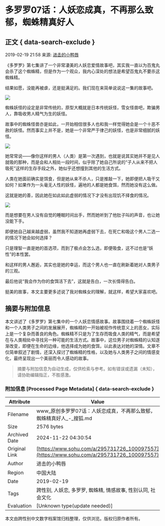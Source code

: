 # 多罗罗07话：人妖恋成真，不再那么致郁，蜘蛛精真好人

## 正文 { data-search-exclude }


2019-02-19 21:58 来源: [进击的小鸭唇](https://www.sohu.com/a/295731726_100097557?spm=smpc.content-abroad.content.1.1732249818688g6U3ndV)

《多罗罗》第七集讲了一个非常凄美的人妖恋爱情故事吧，其实我一直以为百鬼丸会杀了这个蜘蛛精，但是作为一个观众，我内心深处的想法是希望百鬼丸不要杀这蜘蛛精。

结果如愿，没能再被虐，还是挺满足的。我们现在来简单说说这一集的故事吧。

![](http://5b0988e595225.cdn.sohucs.com/images/20190219/f4b2d8f065e140ebb988330bec1227e2.jpeg)

蜘蛛妖怪的设定是非常传统的，原型大概就是日本传统妖怪，雪女怪兽吧，欺骗男人，靠吸收男人精气为生的妖怪。

故事中的蜘蛛怪兽亦是如此，一开始相信很多人也和我一样觉得她会是一个十恶不赦的妖怪。然而事实上并不是，她是一个非常严于律己的妖怪，也是非常细腻的妖怪。

![](http://5b0988e595225.cdn.sohucs.com/images/20190219/a09172385e0c418782688423e8a0e6aa.jpeg)

她常常说——像你这样的男人（人类）是第一次遇到，也就是说其实她并不是见人就吸的那种，而是会和人相处一段时间，似乎除了她自己所说的“子人从来不把人吸死”这样的生存手段之外，她似乎还想撞到其他的生活方式。

人类在她面前确实是饵食，但是她从来不杀人，只是推敲一下，她即便把人吸干又如何？如果作为一头毫无人性的妖怪，遍地的人都是她食饵，然而她没有这么做。

这就是她的善，因此她在如此如此虚弱的情况下才没有出现饥不择食的情况。

![](http://5b0988e595225.cdn.sohucs.com/images/20190219/92482e00fade41cabd013dc040b4826c.jpeg)

而是想要在男人没有自觉的睡眠时间出手，然而她听到了他肚子叫的声音，也让她没能下手。

即便她自己越来越虚弱，虽然我不知道她再虚弱下去，在死亡和吸这个男人二选一的情况下她会如何选择？

只是理智一直是她的首选项，而到了极点会怎么选，即便吸食，这不过也是“妖性”的本性罢。

和这样的男人邂逅，其实也是她的幸运，而这个男人也一直在刷新着她对人类男子的三观。

最后他说“我会作为你的食饵活下去”，这就是告白，一次长情得告白。

挺美的故事，本文主要更多述说了我对蜘蛛女的理解，就这样，希望大家喜欢吧。
<!-- tcd_original_link https://www.sohu.com/a/295731726_100097557 -->
## 摘要与附加信息

<!-- tcd_abstract -->
本文讲述了《多罗罗》第七集中的一个人妖恋情感故事。故事围绕着一个蜘蛛妖怪和一个人类男子之间的发展展开，蜘蛛精的一开始被视作传统意义上的恶女，实际上是一个复杂而善良的角色。蜘蛛精不只是为了生存而吸食人类的精气，而是希望在与人类相处中寻找另一种可能的生活方式。故事中，这位男子对蜘蛛精的认知逐渐改变，即便在生命的边缘，他选择成为她的食饵，以此表达对她的深情。文章不仅简单叙述了剧情，还深入探讨了蜘蛛精的性格，以及她与人类男子之间的情感变化，最终呈现出一个美丽而令人感动的故事。
<!-- tcd_abstract_end -->

> 摘要与附加信息为自动生成，仅供检索与参考。如有错误或遗漏（未知），请协助编辑指正，不胜感激。

### 附加信息 [Processed Page Metadata] { data-search-exclude }

| Attribute       | Value                                  |
|-----------------|----------------------------------------|
| Filename        | www_原创多罗罗07话：人妖恋成真，不再那么致郁，蜘蛛精真好人_-_搜狐.md                             |
| Size            | 2576 bytes                           |
| Archived Date   | 2024-11-22 04:30:54                             |
| Original Link   | [https://www.sohu.com/a/295731726_100097557](https://www.sohu.com/a/295731726_100097557)                       |
| Author          | 进击的小鸭唇                               |
| Region          | 中国大陆                               |
| Date            | 2019-02-19                                 |
| Tags            | 跨性别, 人妖恋, 多罗罗, 蜘蛛精, 情感故事, 性别认同, 社会文化                                 |
| Evaluation            | [Unknown type(update needed)]                                 |
<!-- tcd_table_end -->

本文由跨性别中文数字档案馆归档整理，仅供浏览。版权归原作者所有。
